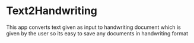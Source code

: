 # Text2Handwriting
This app converts text given as input to handwriting document which is given by the user so its easy to save any documents in handwriting format
